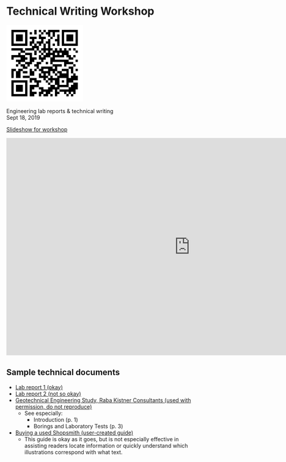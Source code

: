 # Technical Writing Workshop
<img src="files/qr-workshop.png" width="200 px" title="QR Code for this page" alt="This QR code links to this page" />

Engineering lab reports &amp; technical writing  
Sept 18, 2019


[Slideshow for workshop](https://docs.google.com/presentation/d/e/2PACX-1vRNrBNK_l8Zc_J5DiBuXfaqgPl1DDLvgk2pqLgres3l0ToI9JYZabFtwRTdiauQB_e-YzUm77-sIJ-S/pub?start=false&loop=false&delayms=3000)
<iframe src="https://docs.google.com/presentation/d/e/2PACX-1vRNrBNK_l8Zc_J5DiBuXfaqgPl1DDLvgk2pqLgres3l0ToI9JYZabFtwRTdiauQB_e-YzUm77-sIJ-S/embed?start=false&loop=false&delayms=3000" frameborder="0" width="960" height="569" allowfullscreen="true" mozallowfullscreen="true" webkitallowfullscreen="true"></iframe>

## Sample technical documents

- [Lab report 1 (okay)](files/okay-lab-report.pdf)
- [Lab report 2 (not so okay)](files/less-okay-lab-report.pdf)
- [Geotechnical Engineering Study, Raba Kistner Consultants (used with permission, do not reproduce)](files/geotechnical-example.pdf)
  - See especially:
    - Introduction (p. 1)
    - Borings and Laboratory Tests (p. 3)
- [Buying a used Shopsmith (user-created guide)](files/shopsmith-guide.pdf)
  - This guide is okay as it goes, but is not especially effective in assisting readers locate information or quickly understand which illustrations correspond with what text.
